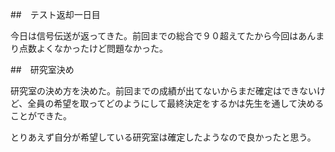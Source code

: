 ##　テスト返却一日目

今日は信号伝送が返ってきた。前回までの総合で９０超えてたから今回はあんまり点数よくなかったけど問題なかった。

##　研究室決め

研究室の決め方を決めた。前回までの成績が出てないからまだ確定はできないけど、全員の希望を取ってどのようにして最終決定をするかは先生を通して決めることができた。

とりあえず自分が希望している研究室は確定したようなので良かったと思う。
